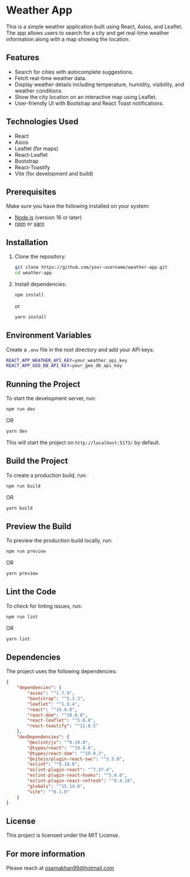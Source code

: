 # Weather App

This is a simple weather application built using React, Axios, and Leaflet. The app allows users to search for a city and get real-time weather information along with a map showing the location.

## Features

-   Search for cities with autocomplete suggestions.
-   Fetch real-time weather data.
-   Display weather details including temperature, humidity, visibility, and weather conditions.
-   Show the city location on an interactive map using Leaflet.
-   User-friendly UI with Bootstrap and React Toast notifications.

## Technologies Used

-   React
-   Axios
-   Leaflet (for maps)
-   React-Leaflet
-   Bootstrap
-   React-Toastify
-   Vite (for development and build)

## Prerequisites

Make sure you have the following installed on your system:

-   [Node.js](https://nodejs.org/) (version 16 or later)
-   [npm](https://www.npmjs.com/) or [yarn](https://yarnpkg.com/)

## Installation

1. Clone the repository:
    ```sh
    git clone https://github.com/your-username/weather-app.git
    cd weather-app
    ```
2. Install dependencies:
    ```sh
    npm install
    ```
    or
    ```sh
    yarn install
    ```

## Environment Variables

Create a `.env` file in the root directory and add your API keys:

```sh
REACT_APP_WEATHER_API_KEY=your_weather_api_key
REACT_APP_GEO_DB_API_KEY=your_geo_db_api_key
```

## Running the Project

To start the development server, run:

```sh
npm run dev
```

OR

```sh
yarn dev
```

This will start the project on `http://localhost:5173/` by default.

## Build the Project

To create a production build, run:

```sh
npm run build
```

OR

```sh
yarn build
```

## Preview the Build

To preview the production build locally, run:

```sh
npm run preview
```

OR

```sh
yarn preview
```

## Lint the Code

To check for linting issues, run:

```sh
npm run lint
```

OR

```sh
yarn lint
```

## Dependencies

The project uses the following dependencies:

```json
{
    "dependencies": {
        "axios": "^1.7.9",
        "bootstrap": "^5.3.3",
        "leaflet": "^1.9.4",
        "react": "^19.0.0",
        "react-dom": "^19.0.0",
        "react-leaflet": "^5.0.0",
        "react-toastify": "^11.0.5"
    },
    "devDependencies": {
        "@eslint/js": "^9.19.0",
        "@types/react": "^19.0.8",
        "@types/react-dom": "^19.0.3",
        "@vitejs/plugin-react-swc": "^3.5.0",
        "eslint": "^9.19.0",
        "eslint-plugin-react": "^7.37.4",
        "eslint-plugin-react-hooks": "^5.0.0",
        "eslint-plugin-react-refresh": "^0.4.18",
        "globals": "^15.14.0",
        "vite": "^6.1.0"
    }
}
```

## License

This project is licensed under the MIT License.

For more information
-------------------
Please reach at osamakhan99@hotmail.com

